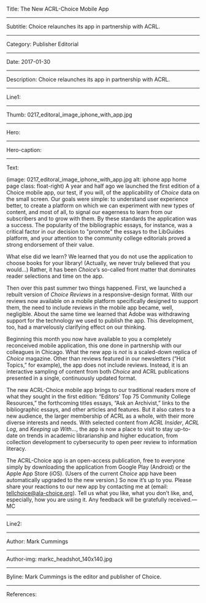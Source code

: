 Title: The New ACRL-Choice Mobile App

----

Subtitle: Choice relaunches its app in partnership with ACRL.

----

Category: Publisher Editorial

----

Date: 2017-01-30

----

Description: Choice relaunches its app in partnership with ACRL.

----

Line1: 

----

Thumb: 0217_editoral_image_iphone_with_app.jpg

----

Hero: 

----

Hero-caption: 

----

Text: 

(image: 0217_editoral_image_iphone_with_app.jpg alt: iphone app home page class: float-right) 
A year and half ago we launched the first edition of a Choice mobile app, our test, if you will, of the applicability of *Choice* data on the small screen. Our goals were simple: to understand user experience better, to create a platform on which we can experiment with new types of content, and most of all, to signal our eagerness to learn from our subscribers and to grow with them. By these standards the application was a success. The popularity of the bibliographic essays, for instance, was a critical factor in our decision to "promote" the essays to the LibGuides platform, and your attention to the community college editorials proved a strong endorsement of their value.

What else did we learn?  We learned that you do not use the application to choose books for your library! (Actually, we never truly believed that you would...) Rather, it has been *Choice*’s so-called front matter that dominates reader selections and time on the app. 

Then over this past summer two things happened. First, we launched a rebuilt version of *Choice Reviews* in a responsive-design format. With our reviews now available on a mobile platform specifically designed to support them, the need to include reviews in the mobile app became, well, negligible. About the same time we learned that Adobe was withdrawing support for the technology we used to publish the app. This development, too, had a marvelously clarifying effect on our thinking.

Beginning this month you now have available to you a completely reconceived mobile application, this one done in partnership with our colleagues in Chicago. What the new app is *not* is a scaled-down replica of *Choice* magazine. Other than reviews featured in our newsletters (“Hot Topics,” for example), the app does not include reviews. Instead, it is an interactive sampling of content from both *Choice* and ACRL publications presented in a single, continuously updated format.

The new ACRL-Choice mobile app brings to our traditional readers more of what they sought in the first edition: “Editors’ Top 75 Community College Resources,” the forthcoming titles essays, “Ask an Archivist,” links to the bibliographic essays, and other articles and features. But it also caters to a new audience, the larger membership of ACRL as a whole, with their more diverse interests and needs. With selected content from *ACRL Insider*, *ACRL Log*, and *Keeping up With*..., the app is now a place to visit to stay up-to-date on trends in academic librarianship and higher education, from collection development to cybersecurity to open peer review to information literacy.

The ACRL-Choice app is an open-access publication, free to everyone simply by downloading the application from Google Play (Android) or the Apple App Store (iOS). (Users of the current *Choice* app have been automatically upgraded to the new version.)  So now it’s up to you. Please share your reactions to our new app by contacting me at (email: tellchoice@ala-choice.org). Tell us what you like, what you don’t like, and, especially, how you are using it. Any feedback will be gratefully received.—MC

----

Line2: 

----

Author: Mark Cummings

----

Author-img: markc_headshot_140x140.jpg

----

Byline: Mark Cummings is the editor and publisher of Choice.

----

References: 